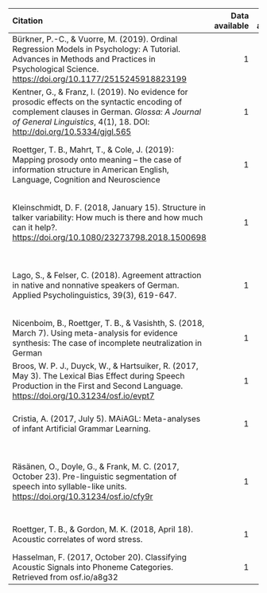 
| Citation                                                                                                                                                                                                                  | Data available | Code available | Notes                                                                              | Links                                                                                                                                                                                                                  |
| :------------------------------------------------------------------------------------------------------------------------------------------------------------------------------------------------------------------------ | -------------: | -------------: | :--------------------------------------------------------------------------------- | :--------------------------------------------------------------------------------------------------------------------------------------------------------------------------------------------------------------------- |
| Bürkner, P.-C., & Vuorre, M. (2019). Ordinal Regression Models in Psychology: A Tutorial. Advances in Methods and Practices in Psychological Science. <https://doi.org/10.1177/2515245918823199>                          |              1 |              1 | Tutorial for lykert-scale type data.                                               | [article](https://journals.sagepub.com/doi/pdf/10.1177/2515245918823199) [code](https://osf.io/cu8jv/)                                                                                                                 |
| Kentner, G., & Franz, I. (2019). No evidence for prosodic effects on the syntactic encoding of complement clauses in German. *Glossa: A Journal of General Linguistics*, 4(1), 18. DOI: <http://doi.org/10.5334/gjgl.565> |              1 |              1 | Example of publishing null findings.                                               | [article](https://www.glossa-journal.org/article/10.5334/gjgl.565/) [code](https://doi.org/10.5334/gjgl.565.s1)                                                                                                        |
| Roettger, T. B., Mahrt, T., & Cole, J. (2019): Mapping prosody onto meaning – the case of information structure in American English, Language, Cognition and Neuroscience                                                 |              1 |              1 | Perception of prosody with regard to information structure.                        | [article](https://timo-roettger.weebly.com/uploads/1/0/0/6/100641454/roettger_mahrt_cole__2019_._mapping_prosody_onto_meaning_the_case_of_information_structure_in_american_english.pdf) [code](https://osf.io/4qxmh/) |
| Kleinschmidt, D. F. (2018, January 15). Structure in talker variability: How much is there and how much can it help?. <https://doi.org/10.1080/23273798.2018.1500698>                                                     |              1 |              1 | How do listeners cope with variability in the speech signal?                       | [article](https://psyarxiv.com/a4tkn/) [code](https://osf.io/3wcy5/)                                                                                                                                                   |
| Lago, S., & Felser, C. (2018). Agreement attraction in native and nonnative speakers of German. Applied Psycholinguistics, 39(3), 619-647.                                                                                |              1 |              0 | Agreement attraction in native and non-native speakers of German.                  | [article](https://www.cambridge.org/core/journals/applied-psycholinguistics/article/agreement-attraction-in-native-and-nonnative-speakers-of-german/9D2E73523732F8F7593B346A07C24D93) [OSF](https://osf.io/s5zty/)     |
| Nicenboim, B., Roettger, T. B., & Vasishth, S. (2018, March 7). Using meta-analysis for evidence synthesis: The case of incomplete neutralization in German                                                               |              1 |              1 | Meta-analysis example                                                              | [article](https://timo-roettger.weebly.com/uploads/1/0/0/6/100641454/nicenboim_roettger_vasishth._using_meta-analysis_for_evidence_synthesis.pdf) [code](https://osf.io/g5ndw/)                                        |
| Broos, W. P. J., Duyck, W., & Hartsuiker, R. (2017, May 3). The Lexical Bias Effect during Speech Production in the First and Second Language. <https://doi.org/10.31234/osf.io/evpt7>                                    |              1 |              1 | Does the lexical bias affect exist in L2 speech?                                   | [article](https://psyarxiv.com/evpt7/) [code](https://osf.io/egr93/)                                                                                                                                                   |
| Cristia, A. (2017, July 5). MAiAGL: Meta-analyses of infant Artificial Grammar Learning.                                                                                                                                  |              1 |              1 | Phonological infant language learning                                              | [article](https://osf.io/5c3gp/) [code](https://osf.io/f2wer/)                                                                                                                                                         |
| Räsänen, O., Doyle, G., & Frank, M. C. (2017, October 23). Pre-linguistic segmentation of speech into syllable-like units. <https://doi.org/10.31234/osf.io/cfy9r>                                                        |              1 |              1 | Are syllable-like structures available to infants before phonological development? | [article](https://psyarxiv.com/cfy9r/) [code](https://osf.io/86wmj/)                                                                                                                                                   |
| Roettger, T. B., & Gordon, M. K. (2018, April 18). Acoustic correlates of word stress.                                                                                                                                    |              1 |              1 | Acoustic correlates of word stress                                                 | [article](https://timo-roettger.weebly.com/uploads/1/0/0/6/100641454/gordon___roettger_2017_acoustic_correlates_of_word_stress_a_cross-linguistic_survey.pdf) [code](https://osf.io/9r2cd/)                            |
| Hasselman, F. (2017, October 20). Classifying Acoustic Signals into Phoneme Categories. Retrieved from osf.io/a8g32                                                                                                       |              1 |              1 | Pathological speech perception.                                                    | [article](https://peerj.com/preprints/341v1/) [code](https://osf.io/a8g32/)                                                                                                                                            |
